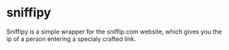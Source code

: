 # sniffipy
Sniffipy is a simple wrapper for the sniffip.com website, which gives you the ip of a person entering a specialy crafted link.
